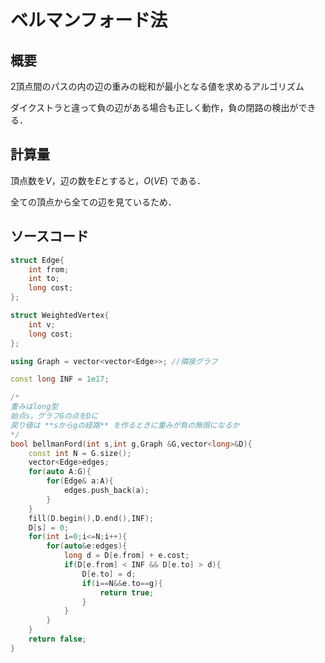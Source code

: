 # ベルマンフォード法

## 概要
2頂点間のパスの内の辺の重みの総和が最小となる値を求めるアルゴリズム

ダイクストラと違って負の辺がある場合も正しく動作，負の閉路の検出ができる．
## 計算量
頂点数を$V$，辺の数を$E$とすると，$O(VE)$ である．

全ての頂点から全ての辺を見ているため．
## ソースコード
```cpp
struct Edge{
    int from;
    int to;
    long cost;
};

struct WeightedVertex{
    int v;
    long cost;
};

using Graph = vector<vector<Edge>>; //隣接グラフ

const long INF = 1e17; 

/*
重みはlong型
始点s，グラフGの点をDに
戻り値は **sからgの経路** を作るときに重みが負の無限になるか
*/
bool bellmanFord(int s,int g,Graph &G,vector<long>&D){
    const int N = G.size();
    vector<Edge>edges;
    for(auto A:G){
        for(Edge& a:A){
            edges.push_back(a);
        }
    }
    fill(D.begin(),D.end(),INF);
    D[s] = 0;
    for(int i=0;i<=N;i++){
        for(auto&e:edges){
            long d = D[e.from] + e.cost;
            if(D[e.from] < INF && D[e.to] > d){
                D[e.to] = d;
                if(i==N&&e.to==g){
                    return true;
                }
            }
        }
    }
    return false;
}
```

